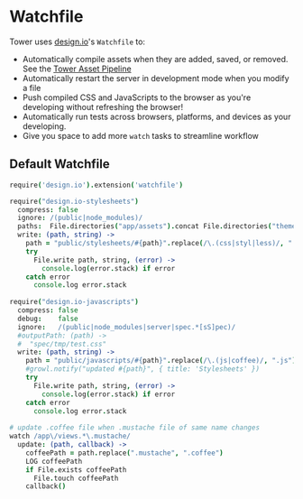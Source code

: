 # Watchfile

Tower uses [design.io](https://github.com/viatropos/design.io)'s `Watchfile` to:

- Automatically compile assets when they are added, saved, or removed.  See the [Tower Asset Pipeline](/assets/pipeline)
- Automatically restart the server in development mode when you modify a file
- Push compiled CSS and JavaScripts to the browser as you're developing without refreshing the browser!
- Automatically run tests across browsers, platforms, and devices as your developing.
- Give you space to add more `watch` tasks to streamline workflow

## Default Watchfile

``` coffeescript
require('design.io').extension('watchfile')

require("design.io-stylesheets")
  compress: false
  ignore: /(public|node_modules)/
  paths:  File.directories("app/assets").concat File.directories("themes")
  write: (path, string) ->
    path = "public/stylesheets/#{path}".replace(/\.(css|styl|less)/, ".css")
    try
      File.write path, string, (error) ->
        console.log(error.stack) if error
    catch error
      console.log error.stack
      
require("design.io-javascripts")
  compress: false
  debug:    false
  ignore:   /(public|node_modules|server|spec.*[sS]pec)/
  #outputPath: (path) ->
  #  "spec/tmp/test.css"
  write: (path, string) ->
    path = "public/javascripts/#{path}".replace(/\.(js|coffee)/, ".js")
    #growl.notify("updated #{path}", { title: 'Stylesheets' })
    try
      File.write path, string, (error) ->
        console.log(error.stack) if error
    catch error
      console.log error.stack
      
# update .coffee file when .mustache file of same name changes      
watch /app\/views.*\.mustache/
  update: (path, callback) ->
    coffeePath = path.replace(".mustache", ".coffee")    
    LOG coffeePath
    if File.exists coffeePath
      File.touch coffeePath      
    callback()
```
